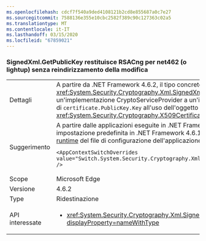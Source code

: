 ```yaml
---
ms.openlocfilehash: cdcf7f540a9ded4108121b2cd8e855687a0c7e27
ms.sourcegitcommit: 7588136e355e10cbc2582f389c90c127363c02a5
ms.translationtype: MT
ms.contentlocale: it-IT
ms.lasthandoff: 03/15/2020
ms.locfileid: "67859021"
---
```

### <a name="signedxmlgetpublickey-returns-rsacng-on-net462-or-lightup-without-retargeting-change"></a>SignedXml.GetPublicKey restituisce RSACng per net462 (o lightup) senza reindirizzamento della modifica

|   |   |
|---|---|
|Dettagli|A partire da .NET Framework 4.6.2, il tipo concreto dell'oggetto restituito dal metodo <xref:System.Security.Cryptography.Xml.SignedXml.GetPublicKey%2A?displayProperty=nameWithType> modificato (senza dettaglio) da un'implementazione CryptoServiceProvider a un'implementazione Cng. Questo avviene perché l'implementazione è stata modificata dall'uso di <code>certificate.PublicKey.Key</code> all'uso dell'oggetto <code>certificate.GetAnyPublicKey</code> interno che inoltra a <xref:System.Security.Cryptography.X509Certificates.RSACertificateExtensions.GetRSAPublicKey%2A?displayProperty=nameWithType>.|
|Suggerimento|A partire dalle applicazioni eseguite in .NET Framework 4.7.1 è possibile usare l'implementazione CryptoServiceProvider usata per impostazione predefinita in .NET Framework 4.6.1 e versioni precedenti, aggiungendo la seguente opzione di configurazione alla sezione [runtime](~/docs/framework/configure-apps/file-schema/runtime/runtime-element.md) del file di configurazione dell'applicazione:<pre><code class="lang-xml">&lt;AppContextSwitchOverrides value=&quot;Switch.System.Security.Cryptography.Xml.SignedXmlUseLegacyCertificatePrivateKey=true&quot; /&gt;&#13;&#10;</code></pre>|
|Scope|Microsoft Edge|
|Versione|4.6.2|
|Type|Ridestinazione|
|API interessate|<ul><li><xref:System.Security.Cryptography.Xml.SignedXml.CheckSignatureReturningKey(System.Security.Cryptography.AsymmetricAlgorithm@)?displayProperty=nameWithType></li></ul>|
